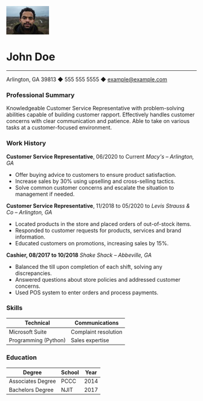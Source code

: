 ![John doe image](johndoe.jpeg)
# John Doe
-------------
Arlington, GA 39813 ◆ 555 555 5555 ◆ example@example.com

### Professional Summary

Knowledgeable Customer Service Representative with problem-solving abilities capable of building
customer rapport. Effectively handles customer concerns with clear communication and patience. Able to
take on various tasks at a customer-focused environment.

### Work History

**Customer Service Representative**, 06/2020 to Current *Macy's – Arlington,  GA*
+ Offer buying advice to customers to ensure product satisfaction.
+ Increase sales by 30% using upselling and cross-selling tactics.
+ Solve common customer concerns and escalate the situation to management if needed.
  
**Customer Service Representative**, 11/2018 to 05/2020 to *Levis Strauss & Co – Arlington, GA*
+ Located products in the store and placed orders of out-of-stock items.
+ Responded to customer requests for products, services and brand information.
+ Educated customers on promotions, increasing sales by 15%.

**Cashier, 08/2017 to 10/2018** *Shake Shack – Abbeville, GA*
+ Balanced the till upon completion of each shift, solving any discrepancies.
+ Answered questions about store policies and addressed customer concerns.
+ Used POS system to enter orders and process payments.
  
### Skills

| **Technical**        | **Communications**   |
| -------------------- | -------------------- |
| Microsoft Suite      | Complaint resolution |
| Programming (Python) | Sales expertise      |

### Education

| **Degree**        | School | Year |
| ----------------- | ------ | ---- |
| Associates Degree | PCCC   | 2014 |
| Bachelors Degree  | NJIT   | 2017 |
